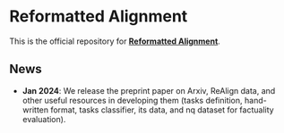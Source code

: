 # Reformatted Alignment
This is the official repository for [**Reformatted Alignment**](https://arxiv.org/abs/xxx).

## News
- **Jan 2024**: We release the preprint paper on Arxiv, ReAlign data, and other useful resources in developing them (tasks definition, hand-written format, tasks classifier, its data, and nq dataset for factuality evaluation).

